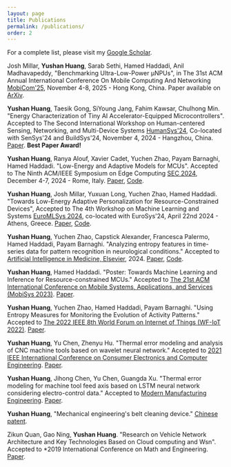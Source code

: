 ```yaml
---
layout: page
title: Publications
permalink: /publications/
order: 2
---
```


<!-- ### 2022 -->

For a complete list, please visit my [Google Scholar](https://scholar.google.com/citations?user=HxUkbHkAAAAJ&hl=en).

Josh Millar, **Yushan Huang**, Sarab Sethi, Hamed Haddadi, Anil Madhavapeddy, "Benchmarking Ultra-Low-Power μNPUs", in The 31st ACM Annual International Conference On Mobile Computing And Networking [MobiCom'25](https://www.sigmobile.org/mobicom/2025/), November 4-8, 2025 - Hong Kong, China. Paper available on [ArXiv](https://arxiv.org/abs/2503.22567).

**Yushan Huang**, Taesik Gong, SiYoung Jang, Fahim Kawsar, Chulhong Min. "Energy Characterization of Tiny AI Accelerator-Equipped Microcontrollers". Accepted to The Second International Workshop on Human-centered Sensing, Networking, and Multi-Device Systems [HumanSys'24](https://humansys-workshop.github.io/WS/2024/index.html), Co-located with SenSys'24 and BuildSys'24, November 4, 2024 - Hangzhou, China. [Paper](https://dl.acm.org/doi/abs/10.1145/3698388.3699628). **Best Paper Award!**


**Yushan Huang**, Ranya Alouf, Xavier Cadet, Yuchen Zhao, Payam Barnaghi, Hamed Haddadi. "Low-Energy and Adaptive Models for MCUs". Accepted to The Ninth ACM/IEEE Symposium on Edge Computing [SEC 2024](https://acm-ieee-sec.org/2024/), December 4-7, 2024 - Rome, Italy. [Paper](https://ieeexplore.ieee.org/abstract/document/10818186), [Code](https://github.com/yushan-huang/MicroT).


**Yushan Huang**, Josh Millar, Yuxuan Long, Yuchen Zhao, Hamed Haddadi. "Towards Low-Energy Adaptive Personalization for Resource-Constrained Devices", Accepted to The 4th Workshop on Machine Learning and Systems [EuroMLSys 2024](https://euromlsys.eu/), co-located with EuroSys'24, April 22nd 2024 - Athens, Greece. [Paper](https://dl.acm.org/doi/abs/10.1145/3642970.3655826?casa_token=wt9QpHMRsrEAAAAA:P5iM6vJ1Oi-q-loBEEJSmkcRj9B2h-CqXJW99vZ2lGAcNm5JFh1Vn6pcbjRzh_XfdLVTDEmgWACWzQ), [Code](https://github.com/yushan-huang/AdaptivePersonalization).


**Yushan Huang**, Yuchen Zhao, Capstick Alexander, Francesca Palermo, Hamed Haddadi, Payam Barnaghi. "Analyzing entropy features in time-series data for pattern recognition in neurological conditions." Accepted to [Artificial Intelligence in Medicine, Elsevier](https://www.sciencedirect.com/journal/artificial-intelligence-in-medicine), 2024. [Paper](https://www.sciencedirect.com/science/article/pii/S0933365724000630), [Code](https://github.com/yushan-huang/EntropyPipeline).


**Yushan Huang**, Hamed Haddadi. "Poster: Towards Machine Learning and Inference for Resource-constrained MCUs." Accepted to [The 21st ACM International Conference on Mobile Systems, Applications, and Services (MobiSys 2023)](https://www.sigmobile.org/mobisys/2023/). [Paper](https://dl.acm.org/doi/10.1145/3581791.3597371).

**Yushan Huang**, Yuchen Zhao, Hamed Haddadi, Payam Barnaghi. "Using Entropy Measures for Monitoring the Evolution of Activity Patterns." Accepted to [The 2022 IEEE 8th World Forum on Internet of Things (WF-IoT 2022)](https://wfiot2022.iot.ieee.org/). [Paper](https://ieeexplore.ieee.org/abstract/document/10152050).

<!-- ### 2021 -->

**Yushan Huang**, Yu Chen, Zhenyu Hu. "Thermal error modeling and analysis of CNC machine tools based on wavelet neural network." Accepted to [2021 IEEE International Conference on Consumer Electronics and Computer Engineering](https://ieeexplore.ieee.org/xpl/conhome/9341295/proceeding). [Paper](https://ieeexplore.ieee.org/document/9342155).

**Yushan Huang**, Jihong Chen, Yu Chen, Guangda Xu. "Thermal error modeling for machine tool feed axis based on LSTM neural network considering electro-control data." Accepted to [Modern Manufacturing Engineering](http://xdzzgc.magtechjournal.com/). [Paper](https://kns.cnki.net/kcms/detail/detail.aspx?doi=10.16731/j.cnki.1671-3133.2021.10.004).

<!-- ### 2020 and before -->

**Yushan Huang**, "Mechanical engineering's belt cleaning device." [Chinese patent](https://ieeexplore.ieee.org/document/9342155).

Zikun Quan, Gao Ning, **Yushan Huang**. "Research on Vehicle Network Architecture and Key Technologies  Based on Cloud computing and Wsn". Accepted to *2019 International Conference on Math and Engineering. [Paper](https://webofproceedings.org/proceedings_series/ESR/ICME%202019/D107.pdf).

